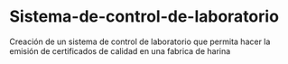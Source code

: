 # Sistema-de-control-de-laboratorio
Creación de un sistema de control de laboratorio que permita hacer la emisión de certificados de calidad en una fabrica de harina
